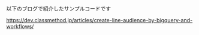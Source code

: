 以下のブログで紹介したサンプルコードです

https://dev.classmethod.jp/articles/create-line-audience-by-bigquery-and-workflows/
